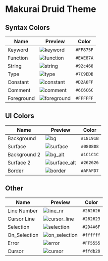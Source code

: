 # Makurai Druid Theme

## Syntax Colors
| Name      | Preview | Color          |
|-----------|---------|----------------|
| Keyword   | ![keyword](../dogs/druid/keyword.png) | `#FF875F` |
| Function  | ![function](../dogs/druid/function.png) | `#EAE87A` |
| String    | ![string](../dogs/druid/string.png) | `#92c468` |
| Type      | ![type](../dogs/druid/type.png) | `#7C9EDB` |
| Constant  | ![constant](../dogs/druid/constant.png) | `#D2A6FF` |
| Comment   | ![comment](../dogs/druid/comment.png) | `#6C6C6C` |
| Foreground| ![foreground](../dogs/druid/foreground.png) | `#FFFFFF` |

## UI Colors
| Name          | Preview | Color           |
|---------------|---------|-----------------|
| Background    | ![bg](../dogs/druid/bg.png) | `#18191B` |
| Surface       | ![surface](../dogs/druid/surface.png) | `#080808` |
| Background 2  | ![bg_alt](../dogs/druid/bg_alt.png) | `#1C1C1C` |
| Surface 2     | ![surface_alt](../dogs/druid/surface_alt.png) | `#262626` |
| Border        | ![border](../dogs/druid/border.png) | `#AFAFD7` |

## Other
| Name         | Preview | Color           |
|--------------|---------|-----------------|
| Line Number  | ![line_nr](../dogs/druid/line_nr.png) | `#262626` |
| Cursor Line  | ![cursor_line](../dogs/druid/cursor_line.png) | `#262623` |
| Selection    | ![selection](../dogs/druid/selection.png) | `#2D4A6F` |
| On_Selection | ![on_selection](../dogs/druid/on_selection.png) | `#ffffff` |
| Error        | ![error](../dogs/druid/error.png) | `#FF5555` |
| Cursor       | ![cursor](../dogs/druid/cursor.png) | `#ffdb29` |